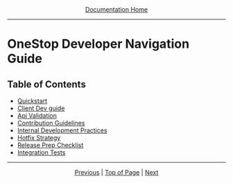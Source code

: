 <div align="center"><a href="/onestop/">Documentation Home</a></div>
<hr>

# OneStop Developer Navigation Guide

## Table of Contents
* [Quickstart](developer/quickstart.md)
* [Client Dev guide](developer/client.md)
* [Api Validation](developer/api-validation.md)
* [Contribution Guidelines](developer/contribution-guidelines.md)
* [Internal Development Practices](developer/internal-practices.md)
* [Hotfix Strategy](developer/hotfix-strategy.md)
* [Release Prep Checklist](developer/testing/onestop-release-checklist.md)
* [Integration Tests](testing/integration-tests)

<hr>
<div align="center"><a href="/onestop/">Previous</a> | <a href="#">Top of Page</a> | <a href="/onestop/developer/quickstart">Next</a></div>